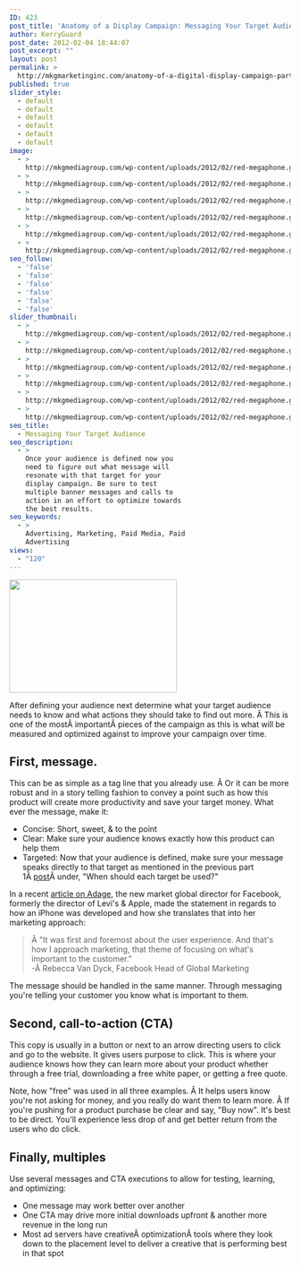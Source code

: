 ```yaml
---
ID: 423
post_title: 'Anatomy of a Display Campaign: Messaging Your Target Audience'
author: KerryGuard
post_date: 2012-02-04 18:44:07
post_excerpt: ""
layout: post
permalink: >
  http://mkgmarketinginc.com/anatomy-of-a-digital-display-campaign-part-2-messaging-your-target-audience/
published: true
slider_style:
  - default
  - default
  - default
  - default
  - default
  - default
image:
  - >
    http://mkgmediagroup.com/wp-content/uploads/2012/02/red-megaphone.gif
  - >
    http://mkgmediagroup.com/wp-content/uploads/2012/02/red-megaphone.gif
  - >
    http://mkgmediagroup.com/wp-content/uploads/2012/02/red-megaphone.gif
  - >
    http://mkgmediagroup.com/wp-content/uploads/2012/02/red-megaphone.gif
  - >
    http://mkgmediagroup.com/wp-content/uploads/2012/02/red-megaphone.gif
  - >
    http://mkgmediagroup.com/wp-content/uploads/2012/02/red-megaphone.gif
seo_follow:
  - 'false'
  - 'false'
  - 'false'
  - 'false'
  - 'false'
  - 'false'
slider_thumbnail:
  - >
    http://mkgmediagroup.com/wp-content/uploads/2012/02/red-megaphone.gif
  - >
    http://mkgmediagroup.com/wp-content/uploads/2012/02/red-megaphone.gif
  - >
    http://mkgmediagroup.com/wp-content/uploads/2012/02/red-megaphone.gif
  - >
    http://mkgmediagroup.com/wp-content/uploads/2012/02/red-megaphone.gif
  - >
    http://mkgmediagroup.com/wp-content/uploads/2012/02/red-megaphone.gif
  - >
    http://mkgmediagroup.com/wp-content/uploads/2012/02/red-megaphone.gif
seo_title:
  - Messaging Your Target Audience
seo_description:
  - >
    Once your audience is defined now you
    need to figure out what message will
    resonate with that target for your
    display campaign. Be sure to test
    multiple banner messages and calls to
    action in an effort to optimize towards
    the best results.
seo_keywords:
  - >
    Advertising, Marketing, Paid Media, Paid
    Advertising
views:
  - "120"
---
```

<img class="alignleft size-medium wp-image-425" title="red-megaphone" src="http://mkgmediagroup.com/wp-content/uploads/2012/02/red-megaphone-300x202.gif" alt="" width="300" height="202" />

After defining your audience next determine what your target audience needs to know and what actions they should take to find out more. Â This is one of the mostÂ importantÂ pieces of the campaign as this is what will be measured and optimized against to improve your campaign over time.
<h2>First, message.</h2>
This can be as simple as a tag line that you already use. Â Or it can be more robust and in a story telling fashion to convey a point such as how this product will create more productivity and save your target money. What ever the message, make it:
<ul>
	<li>Concise: Short, sweet, &amp; to the point</li>
	<li>Clear: Make sure your audience knows exactly how this product can help them</li>
	<li>Targeted: Now that your audience is defined, make sure your message speaks directly to that target as mentioned in the previous part 1Â <a title="post" href="http://mkgmediagroup.com/anatomy-of-a-digital-display-campaign-target-audience/" target="_blank">post</a>Â under, "When should each target be used?"</li>
</ul>
<div>In a recent <a title="AdAge - Rebecca Van Dyck" href="http://adage.com/article/digital/facebook-taps-levi-s-apple-exec-lead-marketing/232529/" target="_blank">article on Adage</a>, the new market global director for Facebook, formerly the director of Levi's &amp; Apple, made the statement in regards to how an iPhone was developed and how she translates that into her</div>
<div>marketing approach:</div>
<blockquote>
<div>Â "It was first and foremost about the user experience. And that's how I approach marketing, that theme of focusing on what's important to the customer."</div>
<div>-Â Rebecca Van Dyck, Facebook Head of Global Marketing</div></blockquote>
The message should be handled in the same manner. Through messaging you're telling your customer you know what is important to them.
<h2>Second, call-to-action (CTA)</h2>
This copy is usually in a button or next to an arrow directing users to click and go to the website. It gives users purpose to click. This is where your audience knows how they can learn more about your product whether through a free trial, downloading a free white paper, or getting a free quote.

Note, how "free" was used in all three examples. Â It helps users know you're not asking for money, and you really do want them to learn more. Â If you're pushing for a product purchase be clear and say, "Buy now". It's best to be direct. You'll experience less drop of and get better return from the users who do click.
<h2>Finally, multiples</h2>
Use several messages and CTA executions to allow for testing, learning, and optimizing:
<ul>
	<li>One message may work better over another</li>
	<li>One CTA may drive more initial downloads upfront &amp; another more revenue in the long run</li>
	<li>Most ad servers have creativeÂ optimizationÂ tools where they look down to the placement level to deliver a creative that is performing best in that spot</li>
</ul>